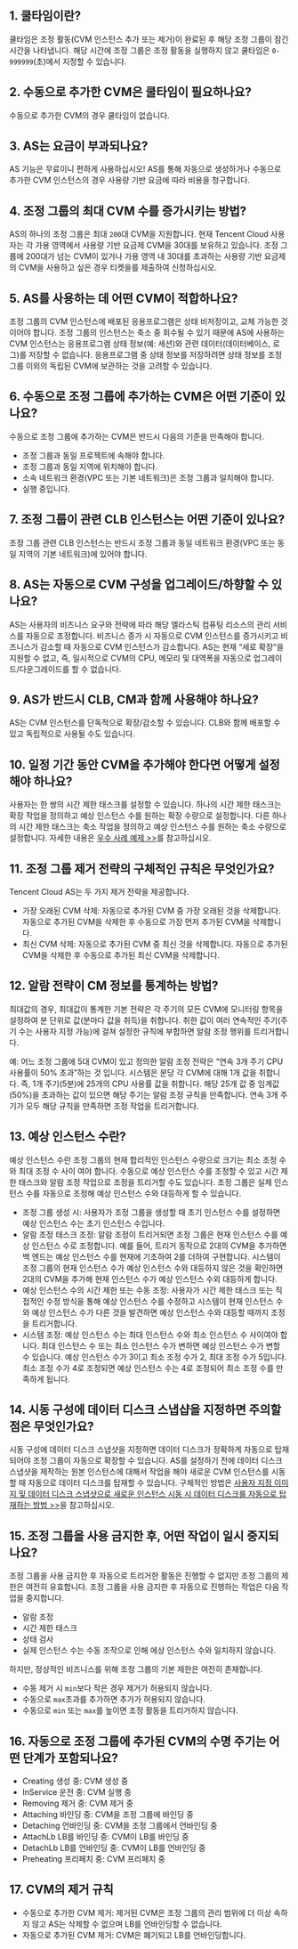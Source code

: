 ## 1. 쿨타임이란?
쿨타임은 조정 활동(CVM 인스턴스 추가 또는 제거)이 완료된 후 해당 조정 그룹이 잠긴 시간을 나타냅니다. 해당 시간에 조정 그룹은 조정 활동을 실행하지 않고 쿨타임은 `0-999999`(초)에서 지정할 수 있습니다.
## 2. 수동으로 추가한 CVM은 쿨타임이 필요하나요?
수동으로 추가한 CVM의 경우 쿨타임이 없습니다.
## 3. AS는 요금이 부과되나요?
AS 기능은 무료이니 편하게 사용하십시오!
AS를 통해 자동으로 생성하거나 수동으로 추가한 CVM 인스턴스의 경우 사용량 기반 요금에 따라 비용을 청구합니다.
## 4. 조정 그룹의 최대 CVM 수를 증가시키는 방법?
AS의 하나의 조정 그룹은 최대 `200`대 CVM을 지원합니다. 현재 Tencent Cloud 사용자는 각 가용 영역에서 사용량 기반 요금제 CVM을 30대를 보유하고 있습니다. 조정 그룹에 200대가 넘는 CVM이 있거나 가용 영역 내 30대를 초과하는 사용량 기반 요금제의 CVM을 사용하고 싶은 경우 티켓을를 제출하여 신청하십시오.

## 5. AS를 사용하는 데 어떤 CVM이 적합하나요?
조정 그룹의 CVM 인스턴스에 배포된 응용프로그램은 상태 비저장이고, 교체 가능한 것이어야 합니다. 조정 그룹의 인스턴스는 축소 중 회수될 수 있기 때문에 AS에 사용하는 CVM 인스턴스는 응용프로그램 상태 정보(예: 세션)와 관련 데이터(데이터베이스, 로그)를 저장할 수 없습니다. 응용프로그램 중 상태 정보를 저장하려면 상태 정보를 조정 그룹 이외의 독립된 CVM에 보관하는 것을 고려할 수 있습니다.
## 6. 수동으로 조정 그룹에 추가하는 CVM은 어떤 기준이 있나요?
수동으로 조정 그룹에 추가하는 CVM은 반드시 다음의 기준을 만족해야 합니다.
- 조정 그룹과 동일 프로젝트에 속해야 합니다.
- 조정 그룹과 동일 지역에 위치해야 합니다.
- 소속 네트워크 환경(VPC 또는 기본 네트워크)은 조정 그룹과 일치해야 합니다.
- 실행 중입니다.

## 7. 조정 그룹이 관련 CLB 인스턴스는 어떤 기준이 있나요?
조정 그룹 관련 CLB 인스턴스는 반드시 조정 그룹과 동일 네트워크 환경(VPC 또는 동일 지역의 기본 네트워크)에 있어야 합니다.


## 8. AS는 자동으로 CVM 구성을 업그레이드/하향할 수 있나요?
AS는 사용자의 비즈니스 요구와 전략에 따라 해당 엘라스틱 컴퓨팅 리소스의 관리 서비스를 자동으로 조정합니다. 비즈니스 증가 시 자동으로 CVM 인스턴스를 증가시키고 비즈니스가 감소할 때 자동으로 CVM 인스턴스가 감소합니다. AS는 현재 “세로 확장”을 지원할 수 없고, 즉, 일시적으로 CVM의 CPU, 메모리 및 대역폭을 자동으로 업그레이드/다운그레이드를 할 수 없습니다.

## 9. AS가 반드시 CLB, CM과 함께 사용해야 하나요?
AS는 CVM 인스턴스를 단독적으로 확장/감소할 수 있습니다. CLB와 함께 배포할 수 있고 독립적으로 사용될 수도 있습니다.

## 10. 일정 기간 동안 CVM을 추가해야 한다면 어떻게 설정해야 하나요?
사용자는 한 쌍의 시간 제한 태스크를 설정할 수 있습니다. 하나의 시간 제한 태스크는 확장 작업을 정의하고 예상 인스턴스 수를 원하는 확장 수량으로 설정합니다. 다른 하나의 시간 제한 태스크는 축소 작업을 정의하고 예상 인스턴스 수를 원하는 축소 수량으로 설정합니다.
자세한 내용은 [우수 사례 예제 >>](https://cloud.tencent.com/document/product/377/8617#step-5.-.E8.AE.BE.E7.BD.AE.E6.89.A9.E7.BC.A9.E5.AE.B9.E7.AD.96.E7.95.A5.EF.BC.88.E9.87.8D.E7.82.B9.EF.BC.81.EF.BC.89)를 참고하십시오.

## 11. 조정 그룹 제거 전략의 구체적인 규칙은 무엇인가요?
Tencent Cloud AS는 두 가지 제거 전략을 제공합니다.
- 가장 오래된 CVM 삭제: 자동으로 추가된 CVM 중 가장 오래된 것을 삭제합니다. 자동으로 추가된 CVM을 삭제한 후 수동으로 가장 먼저 추가된 CVM을 삭제합니다.
- 최신 CVM 삭제: 자동으로 추가된 CVM 중 최신 것을 삭제합니다. 자동으로 추가된 CVM을 삭제한 후 수동으로 추가된 최신 CVM을 삭제합니다.

## 12. 알람 전략이 CM 정보를 통계하는 방법?
최대값의 경우, 최대값이 통계한 기본 전략은 각 주기의 모든 CVM에 모니터링 항목을 설정하여 분 단위로 값(분마다 값을 취득)을 취합니다. 취한 값이 여러 연속적인 주기(주기 수는 사용자 지정 가능)에 걸쳐 설정한 규칙에 부합하면 알람 조정 행위를 트리거합니다.

예: 어느 조정 그룹에 5대 CVM이 있고 정의한 알람 조정 전략은 “연속 3개 주기 CPU 사용률이 50% 초과”하는 것 입니다. 시스템은 분당 각 CVM에 대해 1개 값을 취합니다. 즉, 1개 주기(5분)에 25개의 CPU 사용률 값을 취합니다. 해당 25개 값 중 임계값(50%)을 초과하는 값이 있으면 해당 주기는 알람 조정 규칙을 만족합니다. 연속 3개 주기가 모두 해당 규칙을 만족하면 조정 작업을 트리거합니다.

## 13. 예상 인스턴스 수란?
예상 인스턴스 수란 조정 그룹의 현재 합리적인 인스턴스 수량으로 크기는 최소 조정 수와 최대 조정 수 사이 여야 합니다. 수동으로 예상 인스턴스 수를 조정할 수 있고 시간 제한 태스크와 알람 조정 작업으로 조정을 트리거할 수도 있습니다. 조정 그룹은 실제 인스턴스 수를 자동으로 조정해 예상 인스턴스 수와 대등하게 할 수 있습니다.
- 조정 그룹 생성 시: 사용자가 조정 그룹을 생성할 때 초기 인스턴스 수를 설정하면 예상 인스턴스 수는 초기 인스턴스 수입니다.
- 알람 조정 태스크 조정: 알람 조정이 트리거되면 조정 그룹은 현재 인스턴스 수를 예상 인스턴스 수로 조정합니다. 예를 들어, 트리거 동작으로 2대의 CVM을 추가하면 백 엔드는 예상 인스턴스 수를 현재에 기초하여 2를 더하여 구현합니다. 시스템이 조정 그룹의 현재 인스턴스 수가 예상 인스턴스 수와 대등하지 않은 것을 확인하면 2대의 CVM을 추가해 현재 인스턴스 수가 예상 인스턴스 수외 대등하게 합니다.
- 예상 인스턴스 수의 시간 제한 또는 수동 조정: 사용자가 시간 제한 태스크 또는 직접적인 수정 방식을 통해 예상 인스턴스 수를 수정하고 시스템이 현재 인스턴스 수와 예상 인스턴스 수가 다른 것을 발견하면 예상 인스턴스 수와 대등할 때까지 조정을 트리거합니다.
- 시스템 조정: 예상 인스턴스 수는 최대 인스턴스 수와 최소 인스턴스 수 사이여야 합니다. 최대 인스턴스 수 또는 최소 인스턴스 수가 변하면 예상 인스턴스 수가 변할 수 있습니다. 예상 인스턴스 수가 3이고 최소 조정 수가 2, 최대 조정 수가 5입니다. 최소 조정 수가 4로 조정되면 예상 인스턴스 수는 4로 조정되어 최소 조정 수를 만족하게 됩니다.

## 14. 시동 구성에 데이터 디스크 스냅샵을 지정하면 주의할 점은 무엇인가요?
시동 구성에 데이터 디스크 스냅샷을 지정하면 데이터 디스크가 정확하게 자동으로 탑재되어야 조정 그룹이 자동으로 확장할 수 있습니다. AS를 설정하기 전에 데이터 디스크 스냅샷을 제작하는 원본 인스턴스에 대해서 작업을 해야 새로운 CVM 인스턴스를 시동할 때 자동으로 데이터 디스크를 탑재할 수 있습니다.
구체적인 방법은 [사용자 지정 이미지 및 데이터 디스크 스냅샷으로 새로운 인스턴스 시동 시 데이터 디스크를 자동으로 탑재하는 방법 >>](https://cloud.tencent.com/doc/product/362/5564)을 참고하십시오.

## 15. 조정 그룹을 사용 금지한 후, 어떤 작업이 일시 중지되나요?
조정 그룹을 사용 금지한 후 자동으로 트리거한 활동은 진행할 수 없지만 조정 그룹의 제한은 여전히 유효합니다.
조정 그룹을 사용 금지한 후 자동으로 진행하는 작업은 다음 작업을 중지합니다.

- 알람 조정
- 시간 제한 태스크
- 상태 검사
- 실제 인스턴스 수는 수동 조작으로 인해 에상 인스턴스 수와 일치하지 않습니다.

하지만, 정상적인 비즈니스를 위해 조정 그룹의 기본 제한은 여전히 존재합니다.

- 수동 제거 시 `min`보다 작은 경우 제거가 허용되지 않습니다.
- 수동으로 `max`초과를 추가하면 추가가 허용되지 않습니다.
- 수동으로 `min` 또는 `max`를 높이면 조정 활동을 트리거하지 않습니다.

## 16. 자동으로 조정 그룹에 추가된 CVM의 수명 주기는 어떤 단계가 포함되나요?
- Creating 생성 중: CVM 생성 중
- InService 운전 중: CVM 실행 중
- Removing 제거 중: CVM 제거 중
- Attaching 바인딩 중: CVM을 조정 그룹에 바인딩 중
- Detaching 언바인딩 중: CVM을 조정 그룹에서 언바인딩 중
- AttachLb LB를 바인딩 중: CVM이 LB를 바인딩 중
- DetachLb LB를 언바인딩 중: CVM이 LB를 언바인딩 중
- Preheating 프리페치 중: CVM 프리페치 중


## 17. CVM의 제거 규칙
- 수동으로 추가한 CVM 제거: 제거된 CVM은 조정 그룹의 관리 범위에 더 이상 속하지 않고 AS는 삭제할 수 없으며 LB를 언바인딩할 수 없습니다.
- 자동으로 추가된 CVM 제거: CVM은 폐기되고 LB를 언바인딩합니다.
